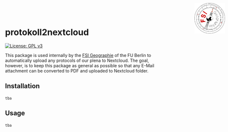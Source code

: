 <div style="width: 100px; height: 100px; position: absolute; right: 10px; top: 10px">
<img src="assets/logo.svg" alt="FSI Logo">
</div>

# protokoll2nextcloud

[![License: GPL v3](https://img.shields.io/badge/License-GPLv3-blue.svg)](https://www.gnu.org/licenses/gpl-3.0)

This package is used internally by the [FSI Geographie](https://fsigeographiefuberlin.wordpress.com/) of the FU Berlin to automatically upload any 
protocols of our plena to Nextcloud. The goal, however, is to keep this package as general as possible so that any E-Mail attachment can be converted to PDF 
and uploaded to Nextcloud folder. 

## Installation

`tba`

## Usage

`tba`

